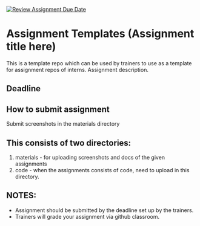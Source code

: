[![Review Assignment Due Date](https://classroom.github.com/assets/deadline-readme-button-22041afd0340ce965d47ae6ef1cefeee28c7c493a6346c4f15d667ab976d596c.svg)](https://classroom.github.com/a/k4TN7nZK)
# Assignment Templates (Assignment title here)

This is a template repo which can be used by trainers to use as a template for assignment repos of interns. Assignment description.

## Deadline



## How to submit assignment

Submit screenshots in the materials directory

## This consists of two directories:

1. materials - for uploading screenshots and docs of the given assignments
2. code - when the assignments consists of code, need to upload in this directory.

## NOTES:

- Assignment should be submitted by the deadline set up by the trainers.
- Trainers will grade your assignment via github classroom.

